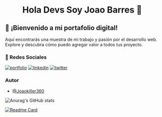<div align='center'>
  <h1 align='center'>Hola Devs Soy Joao Barres 👋</h1>
</div>

## 🚀 ¡Bienvenido a mi portafolio digital!
Aquí encontrarás una muestra de mi trabajo y pasión por el desarrollo web. Explore y descubra cómo puedo agregar valor a todos tus proyecto.

### 🔗 Redes Sociales
[![portfolio](https://img.shields.io/badge/my_portfolio-000?style=for-the-badge&logo=ko-fi&logoColor=white)](https://portfolio-two-drab-81.vercel.app/)
[![linkedin](https://img.shields.io/badge/linkedin-0A66C2?style=for-the-badge&logo=linkedin&logoColor=white)](https://linkedin.com/in/joao-barres)
[![twitter](https://img.shields.io/badge/twitter-1DA1F2?style=for-the-badge&logo=twitter&logoColor=white)](https://twitter.com/J_o_a_o_B)

### Autor

- [@Joaokiller360](https://www.github.com/Joaokiller360)

![Anurag's GitHub stats](https://github-readme-stats.vercel.app/api?username=anuraghazra&show_icons=true&theme=dark)

[![Readme Card](https://github-readme-stats.vercel.app/api/pin/?username=Joaokiller360&repo=web)](https://github.com/Joaokiller360/portfolio)

<!--
**Joaokiller360/Joaokiller360** is a ✨ _special_ ✨ repository because its `README.md` (this file) appears on your GitHub profile.

Here are some ideas to get you started:

- 🔭 I’m currently working on ...
- 🌱 I’m currently learning ...
- 👯 I’m looking to collaborate on ...
- 🤔 I’m looking for help with ...
- 💬 Ask me about ...
- 📫 How to reach me: ...
- 😄 Pronouns: ...
- ⚡ Fun fact: ...
-->
